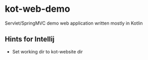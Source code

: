 kot-web-demo
============

Servlet/SpringMVC demo web application written mostly in Kotlin


## Hints for Intellij

* Set working dir to kot-website dir

